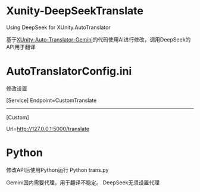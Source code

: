 # Xunity-DeepSeekTranslate
Using DeepSeek for XUnity.AutoTranslator

基于[XUnity-Auto-Translator-Gemini](https://github.com/MediocreYYYY/XUnity-Auto-Translator-Gemini)的代码使用AI进行修改，调用DeepSeek的API用于翻译

# AutoTranslatorConfig.ini
修改设置

[Service]
Endpoint=CustomTranslate

---

[Custom]

Url=http://127.0.0.1:5000/translate

# Python
修改API后使用Python运行
Python trans.py

Gemini国内需要代理，用于翻译不稳定。
DeepSeek无须设置代理

